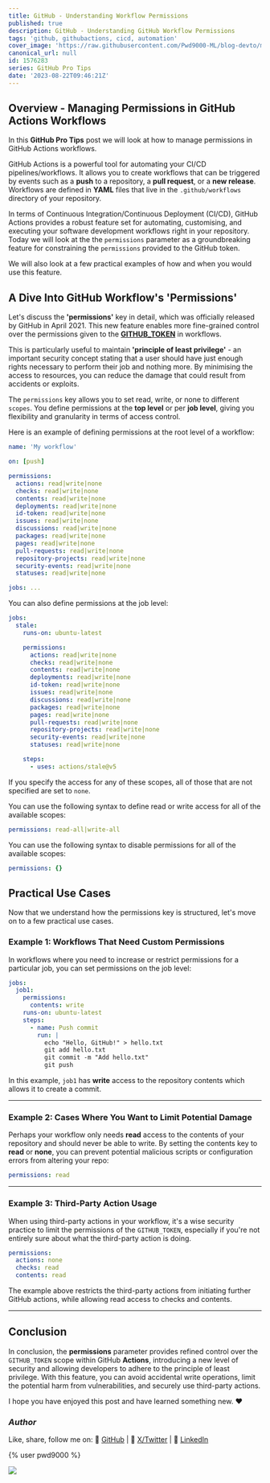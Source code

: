 ```yaml
---
title: GitHub - Understanding Workflow Permissions
published: true
description: GitHub - Understanding GitHub Workflow Permissions
tags: 'github, githubactions, cicd, automation'
cover_image: 'https://raw.githubusercontent.com/Pwd9000-ML/blog-devto/main/posts/2023/GitHub-Workflow-Permissions/assets/main-gh-tips.png'
canonical_url: null
id: 1576283
series: GitHub Pro Tips
date: '2023-08-22T09:46:21Z'
---
```


## Overview - Managing Permissions in GitHub Actions Workflows

In this **GitHub Pro Tips** post we will look at how to manage permissions in GitHub Actions workflows.

GitHub Actions is a powerful tool for automating your CI/CD pipelines/workflows. It allows you to create workflows that can be triggered by events such as a **push** to a repository, a **pull request**, or a **new release**. Workflows are defined in **YAML** files that live in the `.github/workflows` directory of your repository.

In terms of Continuous Integration/Continuous Deployment (CI/CD), GitHub Actions provides a robust feature set for automating, customising, and executing your software development workflows right in your repository. Today we will look at the the `permissions` parameter as a groundbreaking feature for constraining the `permissions` provided to the GitHub token.

We will also look at a few practical examples of how and when you would use this feature.

## A Dive Into GitHub Workflow's 'Permissions'

Let's discuss the **'permissions'** key in detail, which was officially released by GitHub in April 2021. This new feature enables more fine-grained control over the permissions given to the **[GITHUB_TOKEN](https://docs.github.com/en/actions/security-guides/automatic-token-authentication#about-the-github_token-secret?wt.mc_id=DT-MVP-5004771)** in workflows.

This is particularly useful to maintain **'principle of least privilege'** - an important security concept stating that a user should have just enough rights necessary to perform their job and nothing more. By minimising the access to resources, you can reduce the damage that could result from accidents or exploits.

The `permissions` key allows you to set read, write, or none to different `scopes`. You define permissions at the **top level** or per **job level**, giving you flexibility and granularity in terms of access control.

Here is an example of defining permissions at the root level of a workflow:

```yaml
name: 'My workflow'

on: [push]

permissions:
  actions: read|write|none
  checks: read|write|none
  contents: read|write|none
  deployments: read|write|none
  id-token: read|write|none
  issues: read|write|none
  discussions: read|write|none
  packages: read|write|none
  pages: read|write|none
  pull-requests: read|write|none
  repository-projects: read|write|none
  security-events: read|write|none
  statuses: read|write|none

jobs: ...
```

You can also define permissions at the job level:

```yaml
jobs:
  stale:
    runs-on: ubuntu-latest

    permissions:
      actions: read|write|none
      checks: read|write|none
      contents: read|write|none
      deployments: read|write|none
      id-token: read|write|none
      issues: read|write|none
      discussions: read|write|none
      packages: read|write|none
      pages: read|write|none
      pull-requests: read|write|none
      repository-projects: read|write|none
      security-events: read|write|none
      statuses: read|write|none

    steps:
      - uses: actions/stale@v5
```

If you specify the access for any of these scopes, all of those that are not specified are set to `none`.

You can use the following syntax to define read or write access for all of the available scopes:

```yaml
permissions: read-all|write-all
```

You can use the following syntax to disable permissions for all of the available scopes:

```yaml
permissions: {}
```

## Practical Use Cases

Now that we understand how the permissions key is structured, let's move on to a few practical use cases.

### Example 1: Workflows That Need Custom Permissions

In workflows where you need to increase or restrict permissions for a particular job, you can set permissions on the job level:

```yaml
jobs:
  job1:
    permissions:
      contents: write
    runs-on: ubuntu-latest
    steps:
      - name: Push commit
        run: |
          echo "Hello, GitHub!" > hello.txt
          git add hello.txt
          git commit -m "Add hello.txt"
          git push
```

In this example, `job1` has **write** access to the repository contents which allows it to create a commit.

---

### Example 2: Cases Where You Want to Limit Potential Damage

Perhaps your workflow only needs **read** access to the contents of your repository and should never be able to write. By setting the contents key to **read** or **none**, you can prevent potential malicious scripts or configuration errors from altering your repo:

```yaml
permissions: read
```

---

### Example 3: Third-Party Action Usage

When using third-party actions in your workflow, it's a wise security practice to limit the permissions of the `GITHUB_TOKEN`, especially if you're not entirely sure about what the third-party action is doing.

```yaml
permissions:
  actions: none
  checks: read
  contents: read
```

The example above restricts the third-party actions from initiating further GitHub actions, while allowing read access to checks and contents.

---

## Conclusion

In conclusion, the **permissions** parameter provides refined control over the `GITHUB_TOKEN` scope within GitHub **Actions**, introducing a new level of security and allowing developers to adhere to the principle of least privilege. With this feature, you can avoid accidental write operations, limit the potential harm from vulnerabilities, and securely use third-party actions.

I hope you have enjoyed this post and have learned something new. :heart:

### _Author_

Like, share, follow me on: :octopus: [GitHub](https://github.com/Pwd9000-ML) | :penguin: [X/Twitter](https://x.com/pwd9000) | :space_invader: [LinkedIn](https://www.linkedin.com/in/marcel-l-61b0a96b/)

{% user pwd9000 %}

<a href="https://www.buymeacoffee.com/pwd9000"><img src="https://img.buymeacoffee.com/button-api/?text=Buy me a coffee&emoji=&slug=pwd9000&button_colour=FFDD00&font_colour=000000&font_family=Cookie&outline_colour=000000&coffee_colour=ffffff"></a>
